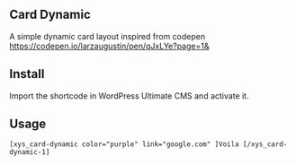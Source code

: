 ## Card Dynamic

A simple dynamic card layout inspired from codepen https://codepen.io/larzaugustin/pen/qJxLYe?page=1&

## Install

Import the shortcode in WordPress Ultimate CMS and activate it.

## Usage

```
[xys_card-dynamic color="purple" link="google.com" ]Voila [/xys_card-dynamic-1]
```
